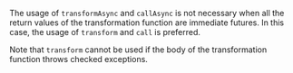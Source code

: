 The usage of `transformAsync` and `callAsync` is not necessary when all the
return values of the transformation function are immediate futures. In this
case, the usage of `transform` and `call` is preferred.

Note that `transform` cannot be used if the body of the transformation function
throws checked exceptions.
